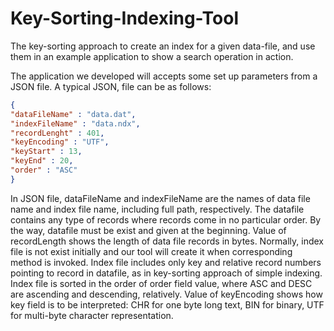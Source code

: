# Key-Sorting-Indexing-Tool
The key-sorting approach to create an index for a given data-file, and use them in an example application to show a search operation in action.

The application we developed will accepts some set up parameters from a JSON file. A typical JSON, file can be as follows:

```json
{
"dataFileName" : "data.dat",
"indexFileName" : "data.ndx",
"recordLenght" : 401,
"keyEncoding" : "UTF",
"keyStart" : 13,
"keyEnd" : 20,
"order" : "ASC"
}
```
In JSON file, dataFileName and indexFileName are the names of data file name and index file name, including full path, respectively. The datafile contains any type of records where records come in no particular order. By the way, datafile must be exist and given at the beginning. Value of recordLength shows the length of data file records in bytes. Normally, index file is not exist initially and our tool will create it when corresponding method is invoked. Index file includes only key and relative record numbers pointing to record in datafile, as in key-sorting approach of simple indexing. Index file is sorted in the order of order field value, where ASC and DESC are ascending and descending, relatively. Value of keyEncoding shows how key field is to be interpreted: CHR for one byte long text, BIN for binary, UTF for multi-byte character representation.
